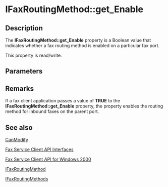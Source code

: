 # IFaxRoutingMethod::get_Enable

## Description

The **IFaxRoutingMethod::get_Enable** property is a Boolean value that indicates whether a fax routing method is enabled on a particular fax port.

This property is read/write.

## Parameters

## Remarks

If a fax client application passes a value of **TRUE** to the **IFaxRoutingMethod::get_Enable** property, the property enables the routing method for inbound faxes on the parent port.

## See also

[CanModify](https://learn.microsoft.com/previous-versions/windows/desktop/fax/-mfax-ifaxport-get-canmodify-vb)

[Fax Service Client API Interfaces](https://learn.microsoft.com/previous-versions/windows/desktop/fax/-mfax-fax-service-client-api-interfaces)

[Fax Service Client API for Windows 2000](https://learn.microsoft.com/previous-versions/windows/desktop/fax/-mfax-fax-service-client-api-for-windows-2000)

[IFaxRoutingMethod](https://learn.microsoft.com/previous-versions/windows/desktop/api/faxcom/nn-faxcom-ifaxroutingmethod)

[IFaxRoutingMethods](https://learn.microsoft.com/previous-versions/windows/desktop/api/faxcom/nn-faxcom-ifaxroutingmethods)